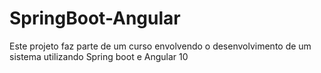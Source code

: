 # SpringBoot-Angular


Este projeto faz parte de um curso envolvendo o desenvolvimento de um sistema utilizando Spring boot e Angular 10
